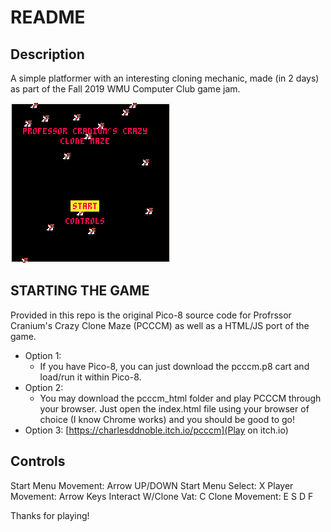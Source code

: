 # README
## Description
A simple platformer with an interesting cloning mechanic, made (in 2 days) as part of the Fall 2019 WMU Computer Club game jam.

![Professor Cranium's Crazy Clone Maze](./pcccm_1.gif)

## STARTING THE GAME
Provided in this repo is the original Pico-8 source code for Profrssor Cranium's Crazy Clone Maze (PCCCM)
as well as a HTML/JS port of the game. 
+ Option 1:
    - If you have Pico-8, you can just download the pcccm.p8 cart and load/run
      it within Pico-8. 
+ Option 2:
    - You may download the pcccm_html folder and play PCCCM through your browser. Just open the 
      index.html file using your browser of choice (I know Chrome works) and you should be good to go!
+ Option 3:
    [https://charlesddnoble.itch.io/pcccm](Play on itch.io)
## Controls
Start Menu Movement: Arrow UP/DOWN
Start Menu Select: X
Player Movement: Arrow Keys
Interact W/Clone Vat: C
Clone Movement: E S D F

Thanks for playing!
